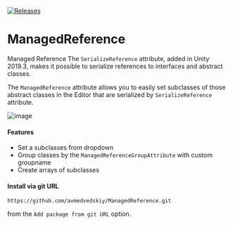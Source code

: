  [![Releases](https://img.shields.io/github/release/avmedvedskiy/ManagedReference.svg)](https://github.com/avmedvedskiy/ManagedReference/releases)
 
# ManagedReference
Managed Reference
The `SerializeReference` attribute, added in Unity 2019.3, makes it possible to serialize references to interfaces and abstract classes.

The `ManagedReference` attribute allows you to easily set subclasses of those abstract classes in the Editor that are serialized by `SerializeReference` attribute.

![image](https://user-images.githubusercontent.com/17832838/142038888-38576c65-41e5-4c00-b5f4-ecd7522af5ec.png)


#### Features
 - Set a subclasses from dropdown
 - Group classes by the `ManagedReferenceGroupAttribute` with custom groupname
 - Create arrays of subclasses

#### Install via git URL

`https://github.com/avmedvedskiy/ManagedReference.git`

from the `Add package from git URL` option.
